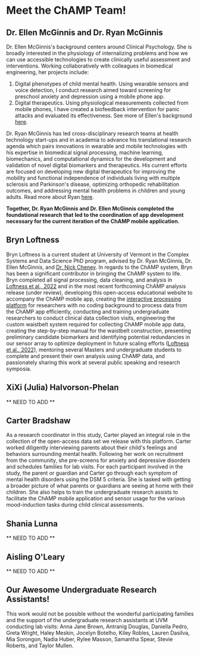 # Meet the ChAMP Team!

## Dr. Ellen McGinnis and Dr. Ryan McGinnis
Dr. Ellen McGinnis's background centers around Clinical Psychology. She is broadly interested in the physiology of internalizing problems and how we can use accessible technologies to create clinically useful assessment and interventions. Working collaboratively with colleagues in biomedical engineering, her projects include:
1. Digital phenotypes of child mental health. Using wearable sensors and voice detection, I conduct research aimed toward screening for preschool anxiety and depression using a mobile phone app.
2. Digital therapeutics. Using physiological measurements collected from mobile phones, I have created a biofeedback intervention for panic attacks and evaluated its effectiveness. See more of Ellen's background [here](https://www.linkedin.com/in/ellen-mcginnis-71863846/).

Dr. Ryan McGinnis has led cross-disciplinary research teams at health technology start-ups and in academia to advance his translational research agenda which pairs innovations in wearable and mobile technologies with his expertise in biomedical signal processing, machine learning, biomechanics, and computational dynamics for the development and validation of novel digital biomarkers and therapeutics. His current efforts are focused on developing new digital therapeutics for improving the mobility and functional independence of individuals living with multiple sclerosis and Parkinson's disease, optimizing orthopedic rehabilitation outcomes, and addressing mental health problems in children and young adults. Read more about Ryan [here](https://www.uvm.edu/cems/ebe/profiles/ryan_mcginnis).

**Together, Dr. Ryan McGinnis and Dr. Ellen McGinnis completed the foundational research that led to the coordination of app development necessary for the current iteration of the ChAMP mobile application.**

## Bryn Loftness
Bryn Loftness is a current student at University of Vermont in the Complex Systems and Data Science PhD program, advised by Dr. Ryan McGinnis, Dr. Ellen McGinnis, and [Dr. Nick Cheney](https://www.uvm.edu/cems/cs/profiles/nick-cheney). In regards to the ChAMP system, Bryn has been a significant contributor in bringing the ChAMP system to life. Bryn completed all signal processing, data cleaning, and analysis in [Loftness et al., 2022](https://ieeexplore.ieee.org/document/9871090) and in the most recent forthcoming ChAMP analysis release (under review), developing this open-access educational website to accompany the ChAMP mobile app, creating the [interactive processing platform](https://colab.research.google.com/drive/1g6yjky4avTAsZMPUO4AFukOi75jci2DO?authuser=1#scrollTo=5usFUdmedOcm) for researchers with no coding background to process data from the ChAMP app efficiently, conducting and training undergraduate researchers to conduct clinical data collection visits, engineering the custom waistbelt system required for collecting ChAMP mobile app data, creating the step-by-step manual for the waistbelt construction, presenting preliminary candidate biomarkers and identifying potential redundancies in our sensor array to optimize deployment in future scaling efforts ([Loftness et al., 2022](https://ieeexplore.ieee.org/document/9871090)), mentoring several Masters and undergraduate students to complete and present their own analysis using ChAMP data, and passionately sharing this work at several public speaking and research symposia. 

## XiXi (Julia) Halvorson-Phelan
** NEED TO ADD **


## Carter Bradshaw
As a research coordinator in this study, Carter played an integral role in the collection of the open-access data set we release with this platform. Carter worked diligently interviewing parents about their child's feelings and behaviors surrounding mental health. Following her work on recruitment from the community, she pre-screens for anxiety and depressive disorders and schedules families for lab visits. For each participant involved in the study, the parent or guardian and Carter go through each symptom of mental health disorders using the DSM 5 criteria. She is tasked with getting a broader picture of what parents or guardians are seeing at home with their children.  She also helps to train the undergraduate research assists to facilitate the ChAMP mobile application and sensor usage for the various mood-induction tasks during child clinical assessments.

## Shania Lunna
** NEED TO ADD **

## Aisling O'Leary
** NEED TO ADD **

## Our Awesome Undergraduate Research Assistants!
This work would not be possible without the wonderful participating families and the support of the undergraduate research assistants at UVM conducting lab visits: Anna Jane Brown, Antranig Douglas, Daniella Pedro, Greta Wright, Haley Meskin, Jocelyn Botelho, Kiley Robles, Lauren Dasilva, Mia Sorongon, Nadia Huber, Rylee Masson, Samantha Spear, Stevie Roberts, and Taylor Mullen.

